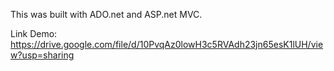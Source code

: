 This was built with ADO.net and ASP.net MVC.

Link Demo:
https://drive.google.com/file/d/10PvqAz0lowH3c5RVAdh23jn65esK1lUH/view?usp=sharing
